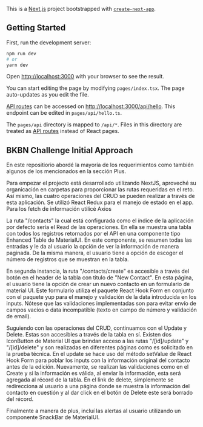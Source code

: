This is a [Next.js](https://nextjs.org/) project bootstrapped with [`create-next-app`](https://github.com/vercel/next.js/tree/canary/packages/create-next-app).

## Getting Started

First, run the development server:

```bash
npm run dev
# or
yarn dev
```

Open [http://localhost:3000](http://localhost:3000) with your browser to see the result.

You can start editing the page by modifying `pages/index.tsx`. The page auto-updates as you edit the file.

[API routes](https://nextjs.org/docs/api-routes/introduction) can be accessed on [http://localhost:3000/api/hello](http://localhost:3000/api/hello). This endpoint can be edited in `pages/api/hello.ts`.

The `pages/api` directory is mapped to `/api/*`. Files in this directory are treated as [API routes](https://nextjs.org/docs/api-routes/introduction) instead of React pages.

## BKBN Challenge Initial Approach

En este repositiorio abordé la mayoría de los requerimientos como también algunos de los mencionados en la sección Plus.

Para empezar el projecto está desarrollado utilizando NextJS, aproveché su organicación en carpetas para proporcionar las rutas requeridas en el reto. Así mismo, las cuatro operaciones del CRUD se pueden realizar a través de esta aplicación. Se utilizó React Redux para el manejo de estado en el app. Para los fetch de información utilicé Axios

La ruta "/contacts" la cual está configurada como el índice de la aplicación por defecto sería el Read de las operaciones. En ella se muestra una tabla con todos los registros retornados por el API en una componente tipo Enhanced Table de MaterialUI. En este componente, se resumen todas las entradas y le da al usuario la opción de ver la información de manera paginada. De la misma manera, el usuario tiene a opción de escoger el número de registros que se muestran en la tabla.

En segunda instancia, la ruta "/contacts/create" es accesible a través del botón en el header de la tabla con titulo de "New Contact". En esta página, el usuario tiene la opción de crear un nuevo contacto en un formulario de material UI. Este formulario utiliza el paquete React Hook Form en conjunto con el paquete yup para el manejo y validación de la data introducida en los inputs. Nótese que las validaciones implementadas son para evitar envío de campos vacíos o data incompatible (texto en campo de número y validación de email).

Suguiendo con las operaciones del CRUD, continuamos con el Update y Delete. Estas son accesibles a través de la tabla en sí. Existen dos IconButton de Material UI que brindan acceso a las rutas "/[id]/update" y "/[id]/delete" y son realizadas en diferentes páginas como es solicitado en la prueba técnica. En el update se hace uso del método setValue de React Hook Form para poblar los inputs con la información original del contacto antes de la edición. Nuevamente, se realizan las validaciones como en el Create y si la información es válida, al enviar la información, esta será agregada al récord de la tabla. En el link de delete, simplemente se redirecciona al usuario a una página donde se muestra la información del contacto en cuestión y al dar click en el botón de Delete este será borrado del récord.

Finalmente a manera de plus, incluí las alertas al usuario utilizando un componente SnackBar de MaterialUI.